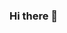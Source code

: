 ### Hi there 👋

<!--
**murakrishn/murakrishn** is a ✨ _special_ ✨ repository because its `README.md` (this file) appears on your GitHub profile.

Here are some ideas to get you started:


- 😄 Pronouns: He / Him
- 🔭 I’m currently working on designing and building Data Engineering Pipeline of the Resilient Extra-Terrestrial Habitats Institute. ...
- 🌱 I’m currently learning Real-time Test-beds, AI Planning, & Reinforcement Leaning,  ...
- 👯 I’m looking to collaborate on AI Thinking, Planning, Robotics, Space etc..
- 🤔 I’m looking for help with Building Data Engineering pipelines
- 💬 Ask me about ...
- 📫 How to reach me: ...
- ⚡ Fun fact: ...
-->
